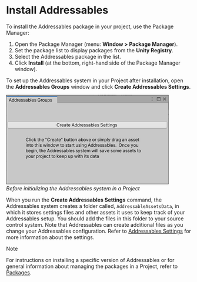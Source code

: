 # Install Addressables

To install the Addressables package in your project, use the Package Manager:

1. Open the Package Manager (menu: __Window > Package Manager__).
1. Set the package list to display packages from the __Unity Registry__.
1. Select the Addressables package in the list.
1. Click __Install__ (at the bottom, right-hand side of the Package Manager window).

To set up the Addressables system in your Project after installation, open the __Addressables Groups__ window and click __Create Addressables Settings__.

![](images/install-settings.png)<br/>*Before initializing the Addressables system in a Project*

When you run the __Create Addressables Settings__ command, the Addressables system creates a folder called, `AddressableAssetsData`, in which it stores settings files and other assets it uses to keep track of your Addressables setup. You should add the files in this folder to your source control system. Note that Addressables can create additional files as you change your Addressables configuration. Refer to [Addressables Settings](AddressableAssetSettings.md) for more information about the settings.

> [!NOTE]
> For instructions on installing a specific version of Addressables or for general information about managing the packages in a Project, refer to [Packages](xref:PackagesList).
